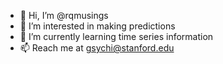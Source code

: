 - 👋 Hi, I’m @rqmusings
- 👀 I’m interested in making predictions
- 🌱 I’m currently learning time series information
- 📫 Reach me at gsychi@stanford.edu

<!---
rqmusings/rqmusings is a ✨ special ✨ repository because its `README.md` (this file) appears on your GitHub profile.
You can click the Preview link to take a look at your changes.
--->
